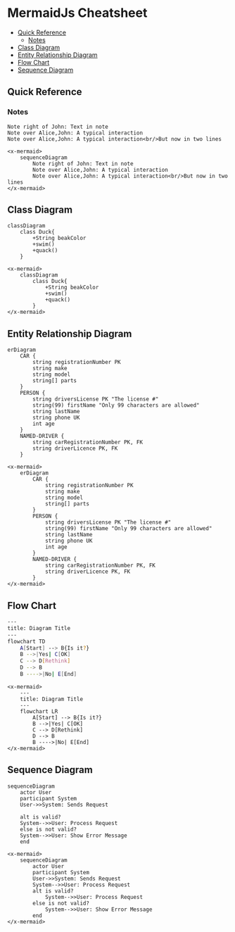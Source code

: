 # MermaidJs Cheatsheet

- [Quick Reference](#quick-reference)
  - [Notes](#notes)
- [Class Diagram](#class-diagram)
- [Entity Relationship Diagram](#entity-relationship-diagram)
- [Flow Chart](#flow-chart)
- [Sequence Diagram](#sequence-diagram)

## Quick Reference

### Notes

```
Note right of John: Text in note
Note over Alice,John: A typical interaction
Note over Alice,John: A typical interaction<br/>But now in two lines
```

```mermaid +parse
<x-mermaid>
    sequenceDiagram
        Note right of John: Text in note
        Note over Alice,John: A typical interaction
        Note over Alice,John: A typical interaction<br/>But now in two lines
</x-mermaid>
```

## Class Diagram

```
classDiagram
    class Duck{
        +String beakColor
        +swim()
        +quack()
    }
```
    
```mermaid +parse
<x-mermaid>
    classDiagram
        class Duck{
            +String beakColor
            +swim()
            +quack()
        }
</x-mermaid>
```

## Entity Relationship Diagram
```
erDiagram
    CAR {
        string registrationNumber PK
        string make
        string model
        string[] parts
    }
    PERSON {
        string driversLicense PK "The license #"
        string(99) firstName "Only 99 characters are allowed"
        string lastName
        string phone UK
        int age
    }
    NAMED-DRIVER {
        string carRegistrationNumber PK, FK
        string driverLicence PK, FK
    }
```
    
```mermaid +parse
<x-mermaid>
    erDiagram
        CAR {
            string registrationNumber PK
            string make
            string model
            string[] parts
        }
        PERSON {
            string driversLicense PK "The license #"
            string(99) firstName "Only 99 characters are allowed"
            string lastName
            string phone UK
            int age
        }
        NAMED-DRIVER {
            string carRegistrationNumber PK, FK
            string driverLicence PK, FK
        }
</x-mermaid>
```

## Flow Chart

``` bash
---
title: Diagram Title
---
flowchart TD
    A[Start] --> B{Is it?}
    B -->|Yes| C[OK]
    C --> D[Rethink]
    D --> B
    B ---->|No| E[End]
```

```mermaid +parse
<x-mermaid>
    ---
    title: Diagram Title
    ---
    flowchart LR
        A[Start] --> B{Is it?}
        B -->|Yes| C[OK]
        C --> D[Rethink]
        D --> B
        B ---->|No| E[End]
</x-mermaid>
```  

## Sequence Diagram

```
sequenceDiagram
    actor User
    participant System
    User->>System: Sends Request

    alt is valid?
    System-->>User: Process Request
    else is not valid?
    System-->>User: Show Error Message
    end
```

```mermaid +parse
<x-mermaid>
    sequenceDiagram
        actor User
        participant System
        User->>System: Sends Request
        System-->>User: Process Request
        alt is valid?
            System-->>User: Process Request
        else is not valid?
            System-->>User: Show Error Message
        end
</x-mermaid>
```